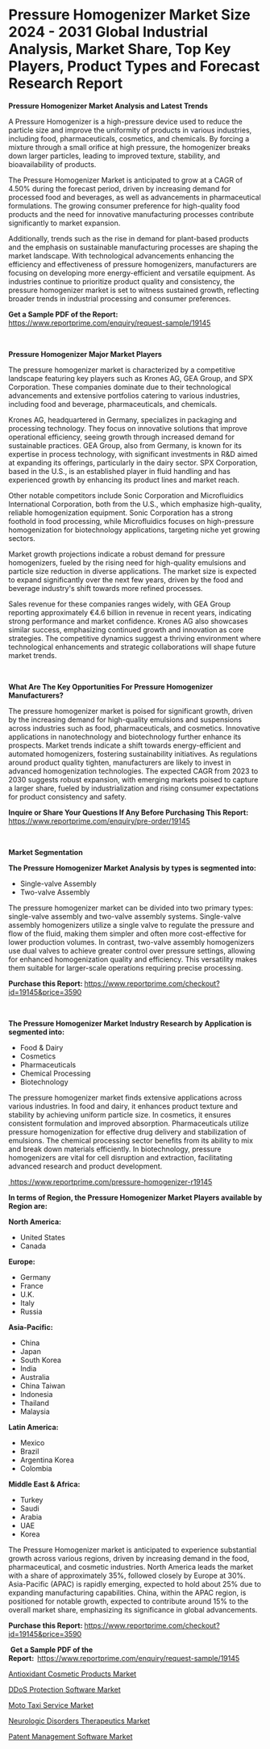 <p><h1>Pressure Homogenizer Market Size 2024 - 2031 Global Industrial Analysis, Market Share, Top Key Players, Product Types and Forecast Research Report</h1></p><p><strong>Pressure Homogenizer Market Analysis and Latest Trends</strong></p>
<p><p>A Pressure Homogenizer is a high-pressure device used to reduce the particle size and improve the uniformity of products in various industries, including food, pharmaceuticals, cosmetics, and chemicals. By forcing a mixture through a small orifice at high pressure, the homogenizer breaks down larger particles, leading to improved texture, stability, and bioavailability of products. </p><p>The Pressure Homogenizer Market is anticipated to grow at a CAGR of 4.50% during the forecast period, driven by increasing demand for processed food and beverages, as well as advancements in pharmaceutical formulations. The growing consumer preference for high-quality food products and the need for innovative manufacturing processes contribute significantly to market expansion. </p><p>Additionally, trends such as the rise in demand for plant-based products and the emphasis on sustainable manufacturing processes are shaping the market landscape. With technological advancements enhancing the efficiency and effectiveness of pressure homogenizers, manufacturers are focusing on developing more energy-efficient and versatile equipment. As industries continue to prioritize product quality and consistency, the pressure homogenizer market is set to witness sustained growth, reflecting broader trends in industrial processing and consumer preferences.</p></p>
<p><strong>Get a Sample PDF of the Report:&nbsp;</strong> <a href="https://www.reportprime.com/enquiry/request-sample/19145?utm_campaign=114&utm_medium=2&utm_source=Github&utm_content=ia&utm_term=22112024&utm_id=pressure-homogenizer">https://www.reportprime.com/enquiry/request-sample/19145</a></p>
<p>&nbsp;</p>
<p><strong>Pressure Homogenizer Major Market Players</strong></p>
<p><p>The pressure homogenizer market is characterized by a competitive landscape featuring key players such as Krones AG, GEA Group, and SPX Corporation. These companies dominate due to their technological advancements and extensive portfolios catering to various industries, including food and beverage, pharmaceuticals, and chemicals.</p><p>Krones AG, headquartered in Germany, specializes in packaging and processing technology. They focus on innovative solutions that improve operational efficiency, seeing growth through increased demand for sustainable practices. GEA Group, also from Germany, is known for its expertise in process technology, with significant investments in R&D aimed at expanding its offerings, particularly in the dairy sector. SPX Corporation, based in the U.S., is an established player in fluid handling and has experienced growth by enhancing its product lines and market reach.</p><p>Other notable competitors include Sonic Corporation and Microfluidics International Corporation, both from the U.S., which emphasize high-quality, reliable homogenization equipment. Sonic Corporation has a strong foothold in food processing, while Microfluidics focuses on high-pressure homogenization for biotechnology applications, targeting niche yet growing sectors.</p><p>Market growth projections indicate a robust demand for pressure homogenizers, fueled by the rising need for high-quality emulsions and particle size reduction in diverse applications. The market size is expected to expand significantly over the next few years, driven by the food and beverage industry's shift towards more refined processes.</p><p>Sales revenue for these companies ranges widely, with GEA Group reporting approximately €4.6 billion in revenue in recent years, indicating strong performance and market confidence. Krones AG also showcases similar success, emphasizing continued growth and innovation as core strategies. The competitive dynamics suggest a thriving environment where technological enhancements and strategic collaborations will shape future market trends.</p></p>
<p>&nbsp;</p>
<p><strong>What Are The Key Opportunities For Pressure Homogenizer Manufacturers?</strong></p>
<p><p>The pressure homogenizer market is poised for significant growth, driven by the increasing demand for high-quality emulsions and suspensions across industries such as food, pharmaceuticals, and cosmetics. Innovative applications in nanotechnology and biotechnology further enhance its prospects. Market trends indicate a shift towards energy-efficient and automated homogenizers, fostering sustainability initiatives. As regulations around product quality tighten, manufacturers are likely to invest in advanced homogenization technologies. The expected CAGR from 2023 to 2030 suggests robust expansion, with emerging markets poised to capture a larger share, fueled by industrialization and rising consumer expectations for product consistency and safety.</p></p>
<p><strong>Inquire or Share Your Questions If Any Before Purchasing This Report:</strong> <a href="https://www.reportprime.com/enquiry/pre-order/19145?utm_campaign=114&utm_medium=2&utm_source=Github&utm_content=ia&utm_term=22112024&utm_id=pressure-homogenizer">https://www.reportprime.com/enquiry/pre-order/19145</a></p>
<p>&nbsp;</p>
<p><strong>Market Segmentation</strong></p>
<p><strong>The Pressure Homogenizer Market Analysis by types is segmented into:</strong></p>
<p><ul><li>Single-valve Assembly</li><li>Two-valve Assembly</li></ul></p>
<p><p>The pressure homogenizer market can be divided into two primary types: single-valve assembly and two-valve assembly systems. Single-valve assembly homogenizers utilize a single valve to regulate the pressure and flow of the fluid, making them simpler and often more cost-effective for lower production volumes. In contrast, two-valve assembly homogenizers use dual valves to achieve greater control over pressure settings, allowing for enhanced homogenization quality and efficiency. This versatility makes them suitable for larger-scale operations requiring precise processing.</p></p>
<p><strong>Purchase this Report:&nbsp;</strong><a href="https://www.reportprime.com/checkout?id=19145&price=3590&utm_campaign=114&utm_medium=2&utm_source=Github&utm_content=ia&utm_term=22112024&utm_id=pressure-homogenizer">https://www.reportprime.com/checkout?id=19145&price=3590</a></p>
<p>&nbsp;</p>
<p><strong>The Pressure Homogenizer Market Industry Research by Application is segmented into:</strong></p>
<p><ul><li>Food & Dairy</li><li>Cosmetics</li><li>Pharmaceuticals</li><li>Chemical Processing</li><li>Biotechnology</li></ul></p>
<p><p>The pressure homogenizer market finds extensive applications across various industries. In food and dairy, it enhances product texture and stability by achieving uniform particle size. In cosmetics, it ensures consistent formulation and improved absorption. Pharmaceuticals utilize pressure homogenization for effective drug delivery and stabilization of emulsions. The chemical processing sector benefits from its ability to mix and break down materials efficiently. In biotechnology, pressure homogenizers are vital for cell disruption and extraction, facilitating advanced research and product development.</p></p>
<p><a href="https://www.reportprime.com/pressure-homogenizer-r19145?utm_campaign=114&utm_medium=2&utm_source=Github&utm_content=ia&utm_term=22112024&utm_id=pressure-homogenizer">&nbsp;https://www.reportprime.com/pressure-homogenizer-r19145</a></p>
<p><strong>In terms of Region, the Pressure Homogenizer Market Players available by Region are:</strong></p>
<p>
    <p> <strong> North America: </strong>
        <ul>
            <li>United States</li>
            <li>Canada</li>
        </ul>
        </p> 
    <p> <strong> Europe: </strong>
        <ul>
            <li>Germany</li>
            <li>France</li>
            <li>U.K.</li>
            <li>Italy</li>
            <li>Russia</li>
        </ul>
        </p> 
    <p> <strong> Asia-Pacific: </strong>
        <ul>
            <li>China</li>
            <li>Japan</li>
            <li>South Korea</li>
            <li>India</li>
            <li>Australia</li>
            <li>China Taiwan</li>
            <li>Indonesia</li>
            <li>Thailand</li>
            <li>Malaysia</li>
        </ul>
        </p> 
    <p> <strong> Latin America: </strong>
        <ul>
            <li>Mexico</li>
            <li>Brazil</li>
            <li>Argentina Korea</li>
            <li>Colombia</li>
        </ul>
        </p> 
    <p> <strong> Middle East & Africa: </strong>
        <ul>
            <li>Turkey</li>
            <li>Saudi</li>
            <li>Arabia</li>
            <li>UAE</li>
            <li>Korea</li>
        </ul>
    </p>
    </p>
<p><p>The Pressure Homogenizer market is anticipated to experience substantial growth across various regions, driven by increasing demand in the food, pharmaceutical, and cosmetic industries. North America leads the market with a share of approximately 35%, followed closely by Europe at 30%. Asia-Pacific (APAC) is rapidly emerging, expected to hold about 25% due to expanding manufacturing capabilities. China, within the APAC region, is positioned for notable growth, expected to contribute around 15% to the overall market share, emphasizing its significance in global advancements.</p></p>
<p><strong>Purchase this Report: </strong><a href="https://www.reportprime.com/checkout?id=19145&price=3590&utm_campaign=114&utm_medium=2&utm_source=Github&utm_content=ia&utm_term=22112024&utm_id=pressure-homogenizer">https://www.reportprime.com/checkout?id=19145&price=3590</a></p>
<p>&nbsp;<strong>Get a Sample PDF of the Report:&nbsp;&nbsp;</strong><a href="https://www.reportprime.com/enquiry/request-sample/19145?utm_campaign=114&utm_medium=2&utm_source=Github&utm_content=ia&utm_term=22112024&utm_id=pressure-homogenizer">https://www.reportprime.com/enquiry/request-sample/19145</a></p>
<p><strong></strong></p>
<p><p><a href="https://www.linkedin.com/pulse/forecasting-antioxidant-cosmetic-products-market-2024-2031-mtpce?utm_campaign=114&utm_medium=2&utm_source=Github&utm_content=ia&utm_term=22112024&utm_id=pressure-homogenizer">Antioxidant Cosmetic Products Market</a></p><p><a href="https://issuu.com/reportprime-2/docs/ddos-protection-software-market-siz_18cd479671faa2?utm_campaign=114&utm_medium=2&utm_source=Github&utm_content=ia&utm_term=22112024&utm_id=pressure-homogenizer">DDoS Protection Software Market</a></p><p><a href="https://www.linkedin.com/pulse/moto-taxi-service-market-analysis-striking-cagr-82-from-ueoae?utm_campaign=114&utm_medium=2&utm_source=Github&utm_content=ia&utm_term=22112024&utm_id=pressure-homogenizer">Moto Taxi Service Market</a></p><p><a href="https://www.linkedin.com/pulse/understanding-neurologic-disorders-therapeutics-market-comprehensive-ed12e?utm_campaign=114&utm_medium=2&utm_source=Github&utm_content=ia&utm_term=22112024&utm_id=pressure-homogenizer">Neurologic Disorders Therapeutics Market</a></p><p><a href="https://issuu.com/reportprime-2/docs/patent-management-software-market-s_ecc31af096224e?utm_campaign=114&utm_medium=2&utm_source=Github&utm_content=ia&utm_term=22112024&utm_id=pressure-homogenizer">Patent Management Software Market</a></p></p>